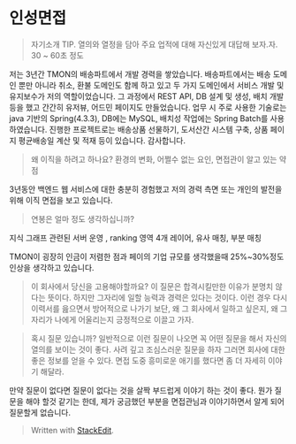 # 인성면접

> 자기소개
> TIP. 열의와 열정을 담아 주요 업적에 대해 자신있게 대답해 보자.자. 30 ~ 60초 정도

저는 3년간 TMON의 배송파트에서 개발 경력을 쌓았습니다. 배송파트에서는 배송 도메인 뿐만 아니라 취소, 환불 도메인도 함께 하고 있고 두 가지 도메인에서 서비스 개발 및 유지보수가 저의 역할이었습니다. 그 과정에서 REST API, DB 설계 및 생성, 배치 개발 등을 했고 간간히 유저뷰, 어드민 페이지도 만들었습니다. 
업무 시 주로 사용한 기술로는 java 기반의 Spring(4.3.3), DB에는 MySQL, 배치성 작업에는 Spring Batch를 사용하였습니다. 
진행한 프로젝트로는 배송상품 선물하기, 도서산간 시스템 구축, 상품 페이지 평균배송일 계산 및 적재 등이 있습니다. 
감사합니다.

> 왜 이직을 하려고 하나요?
> 환경의 변화, 어쩔수 없는 요인, 면접관이 알고 있는 약점

3년동안 백엔드 웹 서비스에 대한 충분히 경험했고 저의 경력 측면 또는 개인의 발전을 위해 이직 면접을 보고 있습니다.

> 연봉은 얼마 정도 생각하십니까?

지식 그래프 관련된 서버 운영 , ranking 영역 4개 레이어, 유사 매칭, 부분 매칭

TMON이 굉장히 인금이 저렴한 점과 페이의 기업 규모를 생각했을때 25%~30%정도 인상을 생각하고 있습니다.

> 이 회사에서 당신을 고용해야할까요?
> 이 질문은 합격시킬만한 이유가 분명치 않다는 뜻이다. 하지만 그자리에 일할 능력과 경력은 있다는 것이다. 이런 경우 다시 이력서를 읊으면서 방어적으로 나가기 보단, 왜 그 회사에서 일하고 싶은지, 왜 그자리가 나에게 어울리는지 긍정적으로 이끌고 가자.


> 혹시 질문 있습니까?
> 일반적으로 이런 질문이 나오면 꼭 어떤 질문을 해서 자신의 열의를 보이는 것이 좋다. 
> 사려 깊고 조심스러운 질문을 하자 그러면 회사에 대한 좋은 정보를 얻을 수 있다. 면접 도중 흥미로운 애기를 했다면 좀 더 자세히 이야기 해달라. 

만약 질문이 없다면 질문이 없다는 것을 살짝 부드럽게 이야기 하는 것이 좋다. 뭔가 질문을 해야 할것 같기는 한데, 제가 궁금했던 부분을 면접관님과 이야기하면서 알게 되어 질문할게 없습니다. 






> Written with [StackEdit](https://stackedit.io/).
<!--stackedit_data:
eyJoaXN0b3J5IjpbMTkxODExNjI0MiwxMzg4MDQzNzE4LC0yMT
M0ODY0MDc0LC0xMTQwMDc2ODYzLDIxNDA3NDM3MDUsMjAzMTM5
NzQ2LC0yMDIxNzcwMzM3LC0xOTk0Njg1NDUzLC01ODQxMzI4LC
05NzA2NjA3NV19
-->